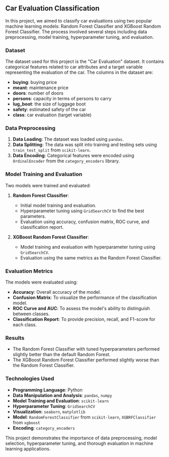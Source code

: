 ##  Car Evaluation Classification

In this project, we aimed to classify car evaluations using two popular machine learning models: Random Forest Classifier and XGBoost Random Forest Classifier. The process involved several steps including data preprocessing, model training, hyperparameter tuning, and evaluation.

### Dataset

The dataset used for this project is the "Car Evaluation" dataset. It contains categorical features related to car attributes and a target variable representing the evaluation of the car. The columns in the dataset are:
- **buying**: buying price
- **meant**: maintenance price
- **doors**: number of doors
- **persons**: capacity in terms of persons to carry
- **lug_boot**: the size of luggage boot
- **safety**: estimated safety of the car
- **class**: car evaluation (target variable)

### Data Preprocessing

1. **Data Loading**: The dataset was loaded using `pandas`.
2. **Data Splitting**: The data was split into training and testing sets using `train_test_split` from `scikit-learn`.
3. **Data Encoding**: Categorical features were encoded using `OrdinalEncoder` from the `category_encoders` library.

### Model Training and Evaluation

Two models were trained and evaluated:

1. **Random Forest Classifier**:
   - Initial model training and evaluation.
   - Hyperparameter tuning using `GridSearchCV` to find the best parameters.
   - Evaluation using accuracy, confusion matrix, ROC curve, and classification report.

2. **XGBoost Random Forest Classifier**:
   - Model training and evaluation with hyperparameter tuning using `GridSearchCV`.
   - Evaluation using the same metrics as the Random Forest Classifier.

### Evaluation Metrics

The models were evaluated using:
- **Accuracy**: Overall accuracy of the model.
- **Confusion Matrix**: To visualize the performance of the classification model.
- **ROC Curve and AUC**: To assess the model's ability to distinguish between classes.
- **Classification Report**: To provide precision, recall, and F1-score for each class.

### Results

- The Random Forest Classifier with tuned hyperparameters performed slightly better than the default Random Forest.
- The XGBoost Random Forest Classifier performed slightly worse than the Random Forest Classifier.

### Technologies Used

- **Programming Language**: Python
- **Data Manipulation and Analysis**: `pandas`, `numpy`
- **Model Training and Evaluation**: `scikit-learn`
- **Hyperparameter Tuning**: `GridSearchCV`
- **Visualization**: `seaborn`, `matplotlib`
- **Model**: `RandomForestClassifier` from `scikit-learn`, `XGBRFClassifier` from `xgboost`
- **Encoding**: `category_encoders`

This project demonstrates the importance of data preprocessing, model selection, hyperparameter tuning, and thorough evaluation in machine learning applications.
